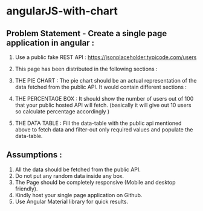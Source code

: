 # angularJS-with-chart


## Problem Statement - Create a single page application in angular :

1. Use a public fake REST API : https://jsonplaceholder.typicode.com/users
2. This page has been distributed in the following sections :
3. THE PIE CHART : The pie chart should be an actual representation of the
data fetched from the public API. It would contain different sections :

4. THE PERCENTAGE BOX : It should show the number of users out of 100
that your public hosted API will fetch. (basically it will give out 10 users so
calculate percentage accordingly )

5. THE DATA TABLE : Fill the data-table with the public api mentioned above
to fetch data and filter-out only required values and populate the data-table.

## Assumptions :
1. All the data should be fetched from the public API.
2. Do not put any random data inside any box.
3. The Page should be completely responsive (Mobile and desktop friendly).
4. Kindly host your single page application on Github.
5. Use Angular Material library for quick results.